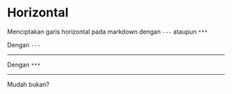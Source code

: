 # Horizontal
Menciptakan garis horizontal pada markdown dengan `---` ataupun `***`

Dengan `---`

---

Dengan `***`

***

Mudah bukan?
